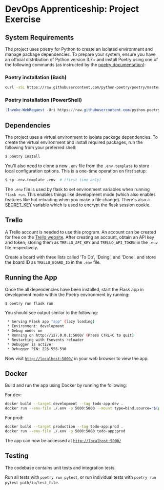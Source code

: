 # DevOps Apprenticeship: Project Exercise

## System Requirements

The project uses poetry for Python to create an isolated environment and manage package dependencies. To prepare your system, ensure you have an official distribution of Python version 3.7+ and install Poetry using one of the following commands (as instructed by the [poetry documentation](https://python-poetry.org/docs/#system-requirements)):

### Poetry installation (Bash)

```bash
curl -sSL https://raw.githubusercontent.com/python-poetry/poetry/master/install-poetry.py | python -
```

### Poetry installation (PowerShell)

```powershell
(Invoke-WebRequest -Uri https://raw.githubusercontent.com/python-poetry/poetry/master/install-poetry.py -UseBasicParsing).Content | python -
```

## Dependencies

The project uses a virtual environment to isolate package dependencies. To create the virtual environment and install required packages, run the following from your preferred shell:

```bash
$ poetry install
```

You'll also need to clone a new `.env` file from the `.env.template` to store local configuration options. This is a one-time operation on first setup:

```bash
$ cp .env.template .env  # (first time only)
```

The `.env` file is used by flask to set environment variables when running `flask run`. This enables things like development mode (which also enables features like hot reloading when you make a file change). There's also a [SECRET_KEY](https://flask.palletsprojects.com/en/1.1.x/config/#SECRET_KEY) variable which is used to encrypt the flask session cookie.

## Trello

A Trello account is needed to use this program. An account can be created for free on the [Trello website](https://trello.com/). After creating an account, obtain an API key and token; storing them as `TRELLO_API_KEY` and `TRELLO_API_TOKEN` in the `.env` file respectively.

Create a board with three lists called 'To Do', 'Doing', and 'Done', and store the board ID as `TRELLO_BOARD_ID` in the `.env` file.

## Running the App

Once the all dependencies have been installed, start the Flask app in development mode within the Poetry environment by running:
```bash
$ poetry run flask run
```

You should see output similar to the following:
```bash
 * Serving Flask app "app" (lazy loading)
 * Environment: development
 * Debug mode: on
 * Running on http://127.0.0.1:5000/ (Press CTRL+C to quit)
 * Restarting with fsevents reloader
 * Debugger is active!
 * Debugger PIN: 226-556-590
```
Now visit [`http://localhost:5000/`](http://localhost:5000/) in your web browser to view the app.

## Docker

Build and run the app using Docker by running the following:

For dev:
```bash
docker build --target development --tag todo-app:dev .
docker run --env-file ./.env -p 5000:5000 --mount type=bind,source="$(pwd)"/todo_app,target=/app/todo_app todo-app:dev
```

For prod:
```bash
docker build --target production --tag todo-app:prod .
docker run --env-file ./.env -p 5000:5000 todo-app:prod
```
The app can now be accessed at [`http://localhost:5000/`](http://localhost:5000/)

## Testing

The codebase contains unit tests and integration tests.

Run all tests with `poetry run pytest`, or run individual tests with `poetry run pytest path/to/test_file`.